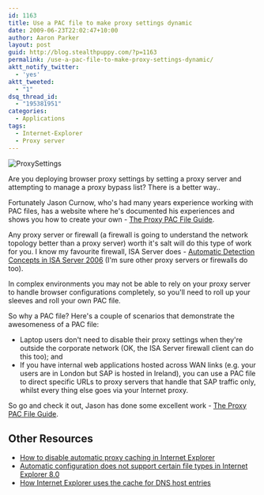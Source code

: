 ```yaml
---
id: 1163
title: Use a PAC file to make proxy settings dynamic
date: 2009-06-23T22:02:47+10:00
author: Aaron Parker
layout: post
guid: http://blog.stealthpuppy.com/?p=1163
permalink: /use-a-pac-file-to-make-proxy-settings-dynamic/
aktt_notify_twitter:
  - 'yes'
aktt_tweeted:
  - "1"
dsq_thread_id:
  - "195381951"
categories:
  - Applications
tags:
  - Internet-Explorer
  - Proxy server
---
```

![ProxySettings]({{site.baseurl}}/media/2009/06/ProxySettings.png)

Are you deploying browser proxy settings by setting a proxy server and attempting to manage a proxy bypass list? There is a better way..

Fortunately Jason Curnow, who's had many years experience working with PAC files, has a website where he's documented his experiences and shows you how to create your own - [The Proxy PAC File Guide](http://www.returnproxy.com/proxypac/).

Any proxy server or firewall (a firewall is going to understand the network topology better than a proxy server) worth it's salt will do this type of work for you. I know my favourite firewall, ISA Server does - [Automatic Detection Concepts in ISA Server 2006](http://technet.microsoft.com/en-us/library/bb794779.aspx) (I'm sure other proxy servers or firewalls do too).

In complex environments you may not be able to rely on your proxy server to handle browser configurations completely, so you'll need to roll up your sleeves and roll your own PAC file.

So why a PAC file? Here's a couple of scenarios that demonstrate the awesomeness of a PAC file:

* Laptop users don't need to disable their proxy settings when they're outside the corporate network (OK, the ISA Server firewall client can do this too); and
* If you have internal web applications hosted across WAN links (e.g. your users are in London but SAP is hosted in Ireland), you can use a PAC file to direct specific URLs to proxy servers that handle that SAP traffic only, whilst every thing else goes via your Internet proxy.

So go and check it out, Jason has done some excellent work - [The Proxy PAC File Guide](http://www.returnproxy.com/proxypac/).

## Other Resources

  * [How to disable automatic proxy caching in Internet Explorer](http://support.microsoft.com/kb/271361/)
  * [Automatic configuration does not support certain file types in Internet Explorer 8.0](http://support.microsoft.com/kb/971740/)
  * [How Internet Explorer uses the cache for DNS host entries](http://support.microsoft.com/kb/263558/)
